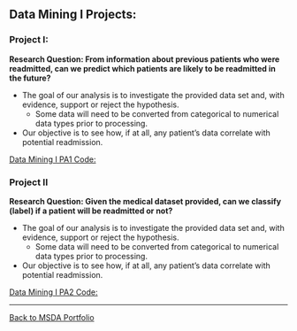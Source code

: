 ## Data Mining I Projects:

### Project I: 
**Research Question: From information about previous patients who were readmitted, can we predict which patients are likely to be readmitted in the future?**
- The goal of our analysis is to investigate the provided data set and, with evidence, support or reject the hypothesis. 
  - Some data will need to be converted from categorical to numerical data types prior to processing. 
- Our objective is to see how, if at all, any patient’s data correlate with potential readmission.

[Data Mining I PA1 Code:](https://github.com/jasonewillis/MSDA_Portfolio/blob/main/D209_DataMiningI/D209_DataMiningI_PA1.pdf)



### Project II
**Research Question: Given the medical dataset provided, can we classify (label) if a patient will be readmitted or not?**
- The goal of our analysis is to investigate the provided data set and, with evidence, support or reject the hypothesis. 
  - Some data will need to be converted from categorical to numerical data types prior to processing. 
- Our objective is to see how, if at all, any patient’s data correlate with potential readmission.

[Data Mining I PA2 Code:](https://github.com/jasonewillis/MSDA_Portfolio/blob/main/D209_DataMiningI/D209_DataMiningI_PA2.pdf)


___

[Back to MSDA Portfolio](https://github.com/jasonewillis/MSDA_Portfolio)
